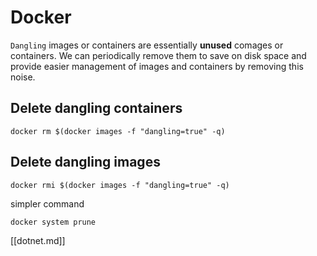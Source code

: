 # Docker

`Dangling` images or containers are essentially **unused** comages or containers.  We can periodically remove them to save on disk space and provide easier management of images and containers by removing this noise.

## Delete dangling containers

```
docker rm $(docker images -f "dangling=true" -q)
```

## Delete dangling images

```
docker rmi $(docker images -f "dangling=true" -q)
```

simpler command

```
docker system prune
```

[[dotnet.md]]
